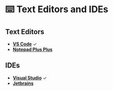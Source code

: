 # ⌨️ Text Editors and IDEs

## Text Editors

- [**VS Code**](https://code.visualstudio.com) ✓
- [**Notepad Plus Plus**](https://notepad-plus-plus.org)

## IDEs

- [**Visual Studio**](https://visualstudio.microsoft.com) ✓
- [**Jetbrains**](https://jetbrains.com)
